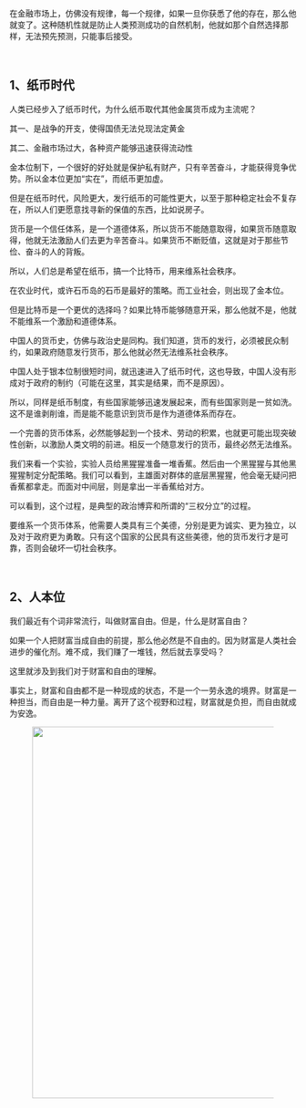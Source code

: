 <p>在金融市场上，仿佛没有规律，每一个规律，如果一旦你获悉了他的存在，那么他就变了。这种随机性就是防止人类预测成功的自然机制，他就如那个自然选择那样，无法预先预测，只能事后接受。</p><p class="ztext-empty-paragraph"><br/></p><h2>1、纸币时代</h2><p>人类已经步入了纸币时代，为什么纸币取代其他金属货币成为主流呢？</p><p>其一、是战争的开支，使得国债无法兑现法定黄金</p><p>其二、金融市场过大，各种资产能够迅速获得流动性</p><p>金本位制下，一个很好的好处就是保护私有财产，只有辛苦奋斗，才能获得竞争优势。所以金本位更加“实在”，而纸币更加虚。</p><p>但是在纸币时代，风险更大，发行纸币的可能性更大，以至于那种稳定社会不复存在，所以人们更愿意找寻新的保值的东西，比如说房子。</p><p>货币是一个信任体系，是一个道德体系，所以货币不能随意取得，如果货币随意取得，他就无法激励人们去更为辛苦奋斗。如果货币不断贬值，这就是对于那些节俭、奋斗的人的背叛。</p><p>所以，人们总是希望在纸币，搞一个比特币，用来维系社会秩序。</p><p>在农业时代，或许石币岛的石币是最好的策略。而工业社会，则出现了金本位。</p><p>但是比特币是一个更优的选择吗？如果比特币能够随意开采，那么他就不是，他就不能维系一个激励和道德体系。</p><p>中国人的货币史，仿佛与政治史是同构。我们知道，货币的发行，必须被民众制约，如果政府随意发行货币，那么他就必然无法维系社会秩序。</p><p>中国人处于银本位制很短时间，就迅速进入了纸币时代，这也导致，中国人没有形成对于政府的制约（可能在这里，其实是结果，而不是原因）。</p><p>所以，同样是纸币制度，有些国家能够迅速发展起来，而有些国家则是一贫如洗。这不是谁剥削谁，而是能不能意识到货币是作为道德体系而存在。</p><p>一个完善的货币体系，必然能够起到一个技术、劳动的积累，也就更可能出现突破性创新，以激励人类文明的前进。相反一个随意发行的货币，最终必然无法维系。</p><p>我们来看一个实验，实验人员给黑猩猩准备一堆香蕉。然后由一个黑猩猩与其他黑猩猩制定分配策略。我们可以看到，主雄面对群体的底层黑猩猩，他会毫无疑问把香蕉都拿走。而面对中间层，则是拿出一半香蕉给对方。</p><p>可以看到，这个过程，是典型的政治博弈和所谓的“三权分立”的过程。</p><p>要维系一个货币体系，他需要人类具有三个美德，分别是更为诚实、更为独立，以及对于政府更为勇敢。只有这个国家的公民具有这些美德，他的货币发行才是可靠，否则会破坏一切社会秩序。</p><p class="ztext-empty-paragraph"><br/></p><h2>2、人本位</h2><p>我们最近有个词非常流行，叫做财富自由。但是，什么是财富自由？</p><p>如果一个人把财富当成自由的前提，那么他必然是不自由的。因为财富是人类社会进步的催化剂。难不成，我们赚了一堆钱，然后就去享受吗？</p><p>这里就涉及到我们对于财富和自由的理解。</p><p>事实上，财富和自由都不是一种现成的状态，不是一个一劳永逸的境界。财富是一种担当，而自由是一种力量。离开了这个视野和过程，财富就是负担，而自由就成为安逸。</p><figure data-size="normal"><img src="https://pic1.zhimg.com/v2-b79c74e528693dc3a200f91f1e92bc34_b.jpg" data-caption="" data-size="normal" data-rawwidth="652" data-rawheight="252" class="origin_image zh-lightbox-thumb" width="652" data-original="https://pic1.zhimg.com/v2-b79c74e528693dc3a200f91f1e92bc34_r.jpg"/></figure><p></p>